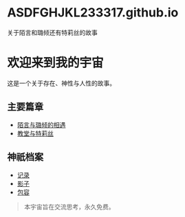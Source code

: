 # ASDFGHJKL233317.github.io
关于陌言和璐倾还有特莉丝的故事
# 欢迎来到我的宇宙

这是一个关于存在、神性与人性的故事。

## 主要篇章
* [陌言与璐倾的相遇](chapter1.md)
* [教堂与特莉丝](chapter2.md)

## 神祇档案
* [记录](/gods/record.md)
* [影子](/gods/shadow.md)
* [包容](/gods/containment.md)

> 本宇宙旨在交流思考，永久免费。
